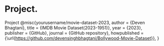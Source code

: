 # Project.
Project 
@misc{yourusername/movie-dataset-2023,
  author = {Deven Bhagtani},
  title = {IMDB Movie Dataset(2023-1951)},
  year = {2023},
  publisher = {GitHub},
  journal = {GitHub repository},
  howpublished = {\url{https://github.com/devensinghbhagtani/Bollywood-Movie-Dataset}},
}
